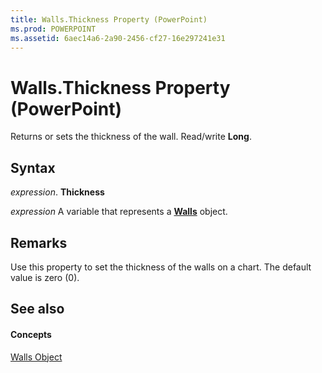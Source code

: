 ```yaml
---
title: Walls.Thickness Property (PowerPoint)
ms.prod: POWERPOINT
ms.assetid: 6aec14a6-2a90-2456-cf27-16e297241e31
---
```



# Walls.Thickness Property (PowerPoint)

Returns or sets the thickness of the wall. Read/write  **Long**.


## Syntax

 _expression_. **Thickness**

 _expression_ A variable that represents a **[Walls](walls-object-powerpoint.md)** object.


## Remarks

Use this property to set the thickness of the walls on a chart. The default value is zero (0).


## See also


#### Concepts


[Walls Object](walls-object-powerpoint.md)

